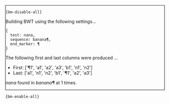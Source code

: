 <div style="border:1px solid black;">

`{bm-disable-all}`

Building BWT using the following settings...

```
{
  test: nana,
  sequence: banana¶,
  end_marker: ¶
}

```


The following first and last columns were produced ...

 * First: ['¶1', 'a1', 'a2', 'a3', 'b1', 'n1', 'n2']
 * Last: ['a1', 'n1', 'n2', 'b1', '¶1', 'a2', 'a3']


*nana* found in *banana¶* at 1 times.
</div>

`{bm-enable-all}`

